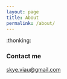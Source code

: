 ```yaml
---
layout: page
title: About
permalink: /about/
---
```


:thonking:

### Contact me

[skye.viau@gmail.com](mailto:skye.viau@gmail.com)
